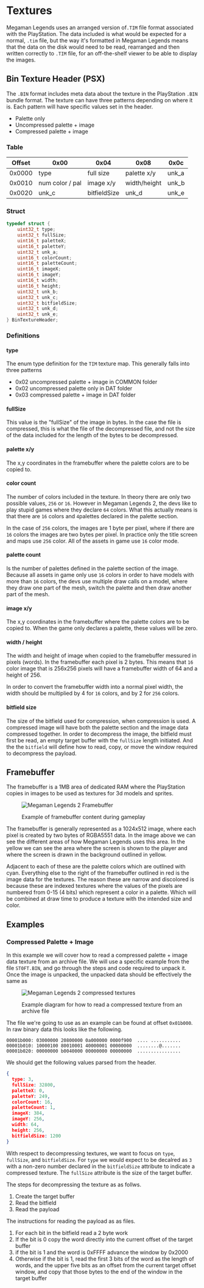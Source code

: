 # Textures

Megaman Legends uses an arranged version of`.TIM` file format associated with the PlayStation. The data included is what would be expected for a normal, `.tim` file, but the way it's formatted in Megaman Legends means that the data on the disk would need to be read, rearranged and then written correctly to `.TIM` file, for an off-the-shelf viewer to be able to display the images.

## Bin Texture Header (PSX)

The `.BIN` format includes meta data about the texture in the PlayStation `.BIN` bundle format. The texture can have three patterns depending on where it is. Each pattern will have specific values set in the header.&#x20;

* Palette only
* Uncompressed palette + image
* Compressed palette + image

### Table

| Offset | 0x00            | 0x04         | 0x08         | 0x0c   |
| ------ | --------------- | ------------ | ------------ | ------ |
| 0x0000 | type            | full size    | palette x/y  | unk\_a |
| 0x0010 | num color / pal | image x/y    | width/height | unk\_b |
| 0x0020 | unk\_c          | bitfieldSize | unk\_d       | unk\_e |

### Struct

```c
typedef struct {
    uint32_t type;
    uint32_t fullSize;
    uint16_t paletteX;
    uint16_t paletteY;
    uint32_t unk_a;
    uint16_t colorCount;
    uint16_t paletteCount;
    uint16_t imageX;
    uint16_t imageY;
    uint16_t width;
    uint16_t height;
    uint32_t unk_b;
    uint32_t unk_c;
    uint32_t bitfieldSize;
    uint32_t unk_d;
    uint32_t unk_e;
} BinTextureHeader;
```

### Definitions

#### type

The enum type definition for the `TIM` texture map. This generally falls into three patterns

* 0x02 uncompressed palette + image in COMMON folder
* 0x02 uncompressed palette only in DAT folder
* 0x03 compressed palette + image in DAT folder

#### fullSize

This value is the "fullSize" of the image in bytes. In the case the file is compressed, this is what the file of the decompressed file, and not the size of the data included for the length of the bytes to be decompressed.

#### palette x/y

The x,y coordinates in the framebuffer where the palette colors are to be copied to.

#### color count

The number of colors included in the texture. In theory there are only two possible values, `256` or `16`. However in Megaman Legends 2, the devs like to play stupid games where they declare `64` colors. What this actually means is that there are `16` colors and `4`palettes declared in the palette section.&#x20;

In the case of `256` colors, the images are 1 byte per pixel, where if there are `16` colors the images are two bytes per pixel. In practice only the title screen and maps use `256` color. All of the assets in game use `16` color mode.

#### palette count

Is the number of palettes defined in the palette section of the image. Because all assets in game only use `16` colors in order to have models with more than `16` colors, the devs use multiple draw calls on a model, where they draw one part of the mesh, switch the palette and then draw another part of the mesh.

#### image x/y

The x,y coordinates in the framebuffer where the palette colors are to be copied to. When the game only declares a palette, these values will be zero.

#### width / height

&#x20;The width and height of image when copied to the framebuffer messured in pixels (words). In the framebuffer each pixel is 2 bytes. This means that `16` color image that is 256x256 pixels will have a framebuffer width of 64 and a height of 256.&#x20;

In order to convert the framebuffer width into a normal pixel width, the width should be multiplied by 4 for `16` colors, and by 2 for `256` colors.&#x20;

#### bitfield size

The size of the bitfield used for compression, when compression is used. A compressed image will have both the palette section and the image data compressed together. In order to decompress the image, the bitfield must first be read, an empty target buffer with the `fullSize` length initiated. And the the `bitfield` will define how to read, copy, or move the window required to decompress the payload.&#x20;

## Framebuffer

The framebuffer is a 1MB area of dedicated RAM where the PlayStation copies in images to be used as textures for 3d models and sprites.&#x20;

<figure><img src="../../.gitbook/assets/Screenshot_20230101_113748.png" alt="Megaman Legends 2 Framebuffer"><figcaption><p>Example of framebuffer content during gameplay</p></figcaption></figure>

The framebuffer is generally represented as a 1024x512 image, where each pixel is created by two bytes of RGBA5551 data. In the image above we can see the different areas of how Megaman Legends uses this area. In the yellow we can see the area where the screen is shown to the player and where the screen is drawn in the background outlined in yellow.

Adjacent to each of these are the palette colors which are outlined with cyan. Everything else to the right of the framebuffer outlined in red is the image data for the textures. The reason these are narrow and discolored is because these are indexed textures where the values of the pixels are numbered from 0-15 (4 bits) which represent a color in a palette. Which will be combined at draw time to produce a texture with the intended size and color.&#x20;

## Examples

### Compressed Palette + Image

In this example we will cover how to read a compressed palette + image data texture from an archive file. We will use a specific example from the file `ST0FT.BIN`, and go through the steps and code required to unpack it. Once the image is unpacked, the unpacked data should be effectively the same as&#x20;

<figure><img src="../../.gitbook/assets/Megaman Diagrams - Texture formats.jpg" alt="Megaman Legends 2 compressed textures"><figcaption><p>Example diagram for how to read a compressed texture from an archive file</p></figcaption></figure>

The file we're going to use as an example can be found at offset `0x01b000`. In raw binary data this looks like the following.&#x20;

```
00001b000: 03000000 20800000 0a000000 0000f900  .... ...........
00001b010: 10000100 80010001 40000001 00000000  ........@.......
00001b020: 00000000 b0040000 00000000 00000000  ................
```

We should get the following values parsed from the header.

```json
{
  type: 3,
  fullSize: 32800,
  paletteX: 0,
  paletteY: 249,
  colorCount: 16,
  paletteCount: 1,
  imageX: 384,
  imageY: 256,
  width: 64,
  height: 256,
  bitfieldSize: 1200
}
```

With respect to decompressing textures, we want to focus on `type`, `fullSize`, and `bitfieldSize`. For `type` we would expect to be decalred as `3` with a non-zero number declared in the `bitfieldSize` attribute to indicate a compressed texture. The `fullSize` attribute is the size of the target buffer.

The steps for decompressing the texture as as follws.&#x20;

1. Create the target buffer
2. Read the bitfield
3. Read the payload

The instructions for reading the payload as as files.&#x20;

1. For each bit in the bitfield read a 2 byte work
2. If the bit is 0 copy the word directly into the current offset of the target buffer
3. if the bit is 1 and the word is 0xFFFF advance the window by 0x2000
4. Otherwise if the bit is 1, read the first 3 bits of the word as the length of words, and the upper five bits as an offset from the current target offset window, and copy that those bytes to the end of the window in the target buffer
